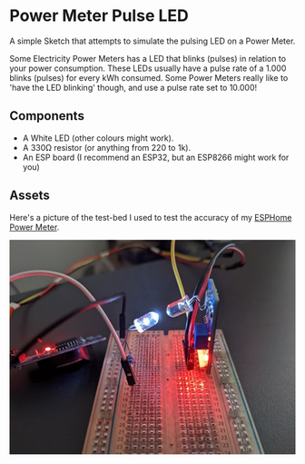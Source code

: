 Power Meter Pulse LED
=====================

A simple Sketch that attempts to simulate the pulsing LED on a Power Meter.

Some Electricity Power Meters has a LED that blinks (pulses) in relation to your power consumption.
These LEDs usually have a pulse rate of a 1.000 blinks (pulses) for every kWh consumed.
Some Power Meters really like to 'have the LED blinking' though, and use a pulse rate set to 10.000!

Components
----------

* A White LED (other colours might work).
* A 330Ω resistor (or anything from 220 to 1k).
* An ESP board (I recommend an ESP32, but an ESP8266 might work for you)

Assets
------
Here's a picture of the test-bed I used to test the accuracy of my [ESPHome Power Meter](https://github.com/zenzay/esphome-projects/tree/main/power-meter).

![pulse_led_test_bed](./assets/images/pulse_led_test_bed.jpg)

